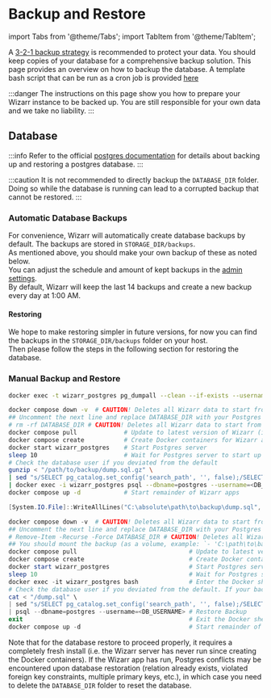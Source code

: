 # Backup and Restore

import Tabs from '@theme/Tabs';
import TabItem from '@theme/TabItem';

A [3-2-1 backup strategy](https://www.backblaze.com/blog/the-3-2-1-backup-strategy/) is recommended to protect your data. You should keep copies of your database for a comprehensive backup solution. This page provides an overview on how to backup the database. A template bash script that can be run as a cron job is provided [here](/docs/guides/template-backup-script.md)

:::danger
The instructions on this page show you how to prepare your Wizarr instance to be backed up. You are still responsible for your own data and we take no liability.
:::

## Database

:::info
Refer to the official [postgres documentation](https://www.postgresql.org/docs/current/backup.html) for details about backing up and restoring a postgres database.
:::

:::caution
It is not recommended to directly backup the `DATABASE_DIR` folder. Doing so while the database is running can lead to a corrupted backup that cannot be restored.
:::

### Automatic Database Backups

For convenience, Wizarr will automatically create database backups by default. The backups are stored in `STORAGE_DIR/backups`.  
As mentioned above, you should make your own backup of these as noted below.  
You can adjust the schedule and amount of kept backups in the [admin settings](http://wizarr.org/admin/system-settings?isOpen=backup).  
By default, Wizarr will keep the last 14 backups and create a new backup every day at 1:00 AM.

#### Restoring

We hope to make restoring simpler in future versions, for now you can find the backups in the `STORAGE_DIR/backups` folder on your host.  
Then please follow the steps in the following section for restoring the database.

### Manual Backup and Restore

<Tabs>
  <TabItem value="Linux system" label="Linux system" default>

```bash title='Backup'
docker exec -t wizarr_postgres pg_dumpall --clean --if-exists --username=postgres | gzip > "/path/to/backup/dump.sql.gz"
```

```bash title='Restore'
docker compose down -v  # CAUTION! Deletes all Wizarr data to start from scratch
## Uncomment the next line and replace DATABASE_DIR with your Postgres path to permanently reset the Postgres database
# rm -rf DATABASE_DIR # CAUTION! Deletes all Wizarr data to start from scratch
docker compose pull             # Update to latest version of Wizarr (if desired)
docker compose create           # Create Docker containers for Wizarr apps without running them
docker start wizarr_postgres    # Start Postgres server
sleep 10                        # Wait for Postgres server to start up
# Check the database user if you deviated from the default
gunzip < "/path/to/backup/dump.sql.gz" \
| sed "s/SELECT pg_catalog.set_config('search_path', '', false);/SELECT pg_catalog.set_config('search_path', 'public, pg_catalog', true);/g" \
| docker exec -i wizarr_postgres psql --dbname=postgres --username=<DB_USERNAME>  # Restore Backup
docker compose up -d            # Start remainder of Wizarr apps
```

</TabItem>
  <TabItem value="Windows system (PowerShell)" label="Windows system (PowerShell)">

```powershell title='Backup'
[System.IO.File]::WriteAllLines("C:\absolute\path\to\backup\dump.sql", (docker exec -t wizarr_postgres pg_dumpall --clean --if-exists --username=postgres))
```

```powershell title='Restore'
docker compose down -v  # CAUTION! Deletes all Wizarr data to start from scratch
## Uncomment the next line and replace DATABASE_DIR with your Postgres path to permanently reset the Postgres database
# Remove-Item -Recurse -Force DATABASE_DIR # CAUTION! Deletes all Wizarr data to start from scratch
## You should mount the backup (as a volume, example: `- 'C:\path\to\backup\dump.sql:/dump.sql'`) into the wizarr_postgres container using the docker-compose.yml
docker compose pull                               # Update to latest version of Wizarr (if desired)
docker compose create                             # Create Docker containers for Wizarr apps without running them
docker start wizarr_postgres                      # Start Postgres server
sleep 10                                          # Wait for Postgres server to start up
docker exec -it wizarr_postgres bash              # Enter the Docker shell and run the following command
# Check the database user if you deviated from the default. If your backup ends in `.gz`, replace `cat` with `gunzip`
cat < "/dump.sql" \
| sed "s/SELECT pg_catalog.set_config('search_path', '', false);/SELECT pg_catalog.set_config('search_path', 'public, pg_catalog', true);/g" \
| psql --dbname=postgres --username=<DB_USERNAME> # Restore Backup
exit                                              # Exit the Docker shell
docker compose up -d                              # Start remainder of Wizarr apps
```

</TabItem>
</Tabs>

Note that for the database restore to proceed properly, it requires a completely fresh install (i.e. the Wizarr server has never run since creating the Docker containers). If the Wizarr app has run, Postgres conflicts may be encountered upon database restoration (relation already exists, violated foreign key constraints, multiple primary keys, etc.), in which case you need to delete the `DATABASE_DIR` folder to reset the database.
